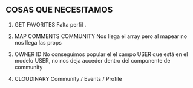 ## COSAS QUE NECESITAMOS
1. GET FAVORITES
Falta perfil .

2. MAP COMMENTS COMMUNITY
Nos llega el array pero al mapear no nos llega las props

3. OWNER ID
No conseguimos popular el el campo USER que está en el modelo USER, no nos deja acceder dentro del componente de 
community

4. CLOUDINARY
Community / Events / Profile

